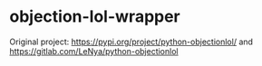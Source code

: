 # objection-lol-wrapper

Original project: https://pypi.org/project/python-objectionlol/ and https://gitlab.com/LeNya/python-objectionlol

